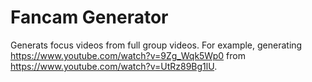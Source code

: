 # Fancam Generator
Generats focus videos from full group videos. For example, generating https://www.youtube.com/watch?v=9Zg_Wqk5Wp0 from https://www.youtube.com/watch?v=UtRz89Bg1lU.
